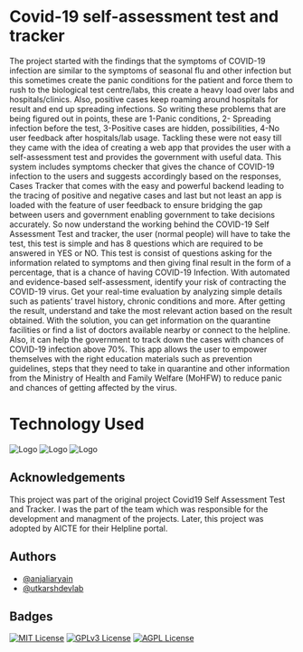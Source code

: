 
# Covid-19 self-assessment test and tracker

The project started with the findings that the symptoms of COVID-19 infection are similar to the symptoms of seasonal flu and other infection but this sometimes create the panic conditions for the patient and force them to rush to the biological test centre/labs, this create a heavy load over labs and hospitals/clinics. Also, positive cases keep roaming around hospitals for result and end up spreading infections. So writing these problems that are being figured out in points, these are 1-Panic conditions, 2- Spreading infection before the test, 3-Positive cases are hidden, possibilities, 4-No user feedback after hospitals/lab usage. Tackling these were not easy till they came with the idea of creating a web app that provides the user with a self-assessment test and provides the government with useful data. This system includes symptoms checker that gives the chance of COVID-19 infection to the users and suggests accordingly based on the responses, Cases Tracker that comes with the easy and powerful backend leading to the tracing of positive and negative cases and last but not least an app is loaded with the feature of user feedback to ensure bridging the gap between users and government enabling government to take decisions accurately. So now understand the working behind the COVID-19 Self Assessment Test and tracker, the user (normal people) will have to take the test, this test is simple and has 8 questions which are required to be answered in YES or NO. This test is consist of questions asking for the information related to symptoms and then giving final result in the form of a percentage, that is a chance of having COVID-19 Infection. With automated and evidence-based self-assessment, identify your risk of contracting the COVID-19 virus. Get your real-time evaluation by analyzing simple details such as patients’ travel history, chronic conditions and more. After getting the result, understand and take the most relevant action based on the result obtained. With the solution, you can get information on the quarantine facilities or find a list of doctors available nearby or connect to the helpline. Also, it can help the government to track down the cases with chances of COVID-19 infection above 70%. This app allows the user to empower themselves with the right education materials such as prevention guidelines, steps that they need to take in quarantine and other information from the Ministry of Health and Family Welfare (MoHFW) to reduce panic and chances of getting affected by the virus.


# Technology Used 

![Logo](https://p.kindpng.com/picc/s/23-237385_transparent-jquery-logo-png-html-css-logo-png.png)
![Logo](https://upload.wikimedia.org/wikipedia/commons/thumb/f/fd/JQuery-Logo.svg/2560px-JQuery-Logo.svg.png)
![Logo](https://www.freepnglogos.com/uploads/logo-php-png/php-jon-dennis-web-design-graphic-design-support-14.png)


## Acknowledgements

 This project was part of the original project Covid19 Self Assessment Test and Tracker. I was the part of the team which was responsible for the development and managment of the projects. Later, this project was adopted by AICTE for their Helpline portal.
## Authors

- [@anjaliaryain](https://github.com/anjaliaryain)
- [@utkarshdevlab](https://github.com/utkarshdevlab)


## Badges



[![MIT License](https://img.shields.io/badge/License-MIT-green.svg)](https://choosealicense.com/licenses/mit/)
[![GPLv3 License](https://img.shields.io/badge/License-GPL%20v3-yellow.svg)](https://opensource.org/licenses/)
[![AGPL License](https://img.shields.io/badge/license-AGPL-blue.svg)](http://www.gnu.org/licenses/agpl-3.0)

